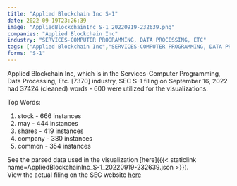 ```yaml
---
title: "Applied Blockchain Inc S-1"
date: 2022-09-19T23:26:39
image: "AppliedBlockchainInc_S-1_20220919-232639.png"
companies: "Applied Blockchain Inc"
industry: "SERVICES-COMPUTER PROGRAMMING, DATA PROCESSING, ETC"
tags: ["Applied Blockchain Inc","SERVICES-COMPUTER PROGRAMMING, DATA PROCESSING, ETC.","09-16-2022","S-1"]
forms: "S-1"
---
```

Applied Blockchain Inc, which is in the Services-Computer Programming, Data Processing, Etc. [7370] industry, SEC S-1 filing on September 16, 2022 had 37424 (cleaned) words - 600 were utilized for the visualizations.

Top Words:
1. stock - 666 instances
2. may - 444 instances
3. shares - 419 instances
4. company - 380 instances
5. common - 354 instances


See the parsed data used in the visualization [here]({{< staticlink name=AppliedBlockchainInc_S-1_20220919-232639.json >}}).  
View the actual filing on the SEC website [here](https://www.sec.gov/Archives/edgar/data/1144879/0001144879-22-000029.txt)